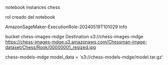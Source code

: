 
notebook instances
chess

rol creado del notebook

AmazonSageMaker-ExecutionRole-20240519T101029  Info

bucket
chess-images-mdge
Destination
s3://chess-images-mdge
https://chess-images-mdge.s3.amazonaws.com/Chessman-image-dataset/Chess/Rook/00000001_resized.jpg


chess-models-mdge
model_data = 's3://chess-models-mdge/model.tar.gz'